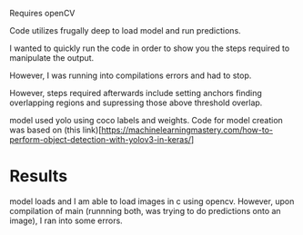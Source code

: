 Requires openCV

Code utilizes frugally deep to load model and run predictions.

I wanted to quickly run the code in order to show you the steps required to manipulate the output.

However, I was running into compilations errors and had to stop.

However, steps required afterwards include
setting anchors
finding overlapping regions and supressing those above threshold overlap.

model used yolo using coco labels and weights.
Code for model creation was based on (this link)[https://machinelearningmastery.com/how-to-perform-object-detection-with-yolov3-in-keras/]

# Results
model loads and I am able to load images in c using opencv.
However, upon compilation of main (runnning both, was trying to do predictions onto an image), I ran into some errors.